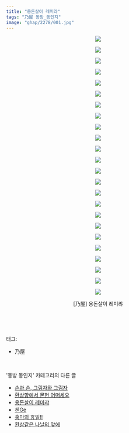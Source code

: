 ```yaml
---
title: "용돈살이 레미랴"
tags: "乃屋 동방_동인지"
image: "ghap/2278/001.jpg"
---
```

<div class="article">
<p style="text-align: center; clear: none; float: none;"><img src="{{ site.nasurl }}/ghap/2278/001.jpg"/></p>
<p style="text-align: center; clear: none; float: none;"><img src="{{ site.nasurl }}/ghap/2278/002.jpg"/></p>
<p style="text-align: center; clear: none; float: none;"><img src="{{ site.nasurl }}/ghap/2278/003.jpg"/></p>
<p style="text-align: center; clear: none; float: none;"><img src="{{ site.nasurl }}/ghap/2278/004.jpg"/></p>
<p style="text-align: center; clear: none; float: none;"><img src="{{ site.nasurl }}/ghap/2278/005.jpg"/></p>
<p style="text-align: center; clear: none; float: none;"><img src="{{ site.nasurl }}/ghap/2278/006.jpg"/></p>
<p style="text-align: center; clear: none; float: none;"><img src="{{ site.nasurl }}/ghap/2278/007.jpg"/></p>
<p style="text-align: center; clear: none; float: none;"><img src="{{ site.nasurl }}/ghap/2278/008.jpg"/></p>
<p style="text-align: center; clear: none; float: none;"><img src="{{ site.nasurl }}/ghap/2278/009.jpg"/></p>
<p style="text-align: center; clear: none; float: none;"><img src="{{ site.nasurl }}/ghap/2278/010.jpg"/></p>
<p style="text-align: center; clear: none; float: none;"><img src="{{ site.nasurl }}/ghap/2278/011.jpg"/></p>
<p style="text-align: center; clear: none; float: none;"><img src="{{ site.nasurl }}/ghap/2278/012.jpg"/></p>
<p style="text-align: center; clear: none; float: none;"><img src="{{ site.nasurl }}/ghap/2278/013.jpg"/></p>
<p style="text-align: center; clear: none; float: none;"><img src="{{ site.nasurl }}/ghap/2278/014.jpg"/></p>
<p style="text-align: center; clear: none; float: none;"><img src="{{ site.nasurl }}/ghap/2278/015.jpg"/></p>
<p style="text-align: center; clear: none; float: none;"><img src="{{ site.nasurl }}/ghap/2278/016.jpg"/></p>
<p style="text-align: center; clear: none; float: none;"><img src="{{ site.nasurl }}/ghap/2278/017.jpg"/></p>
<p style="text-align: center; clear: none; float: none;"><img src="{{ site.nasurl }}/ghap/2278/018.jpg"/></p>
<p style="text-align: center; clear: none; float: none;"><img src="{{ site.nasurl }}/ghap/2278/019.jpg"/></p>
<p style="text-align: center; clear: none; float: none;"><img src="{{ site.nasurl }}/ghap/2278/020.jpg"/></p>
<p style="text-align: center; clear: none; float: none;"><img src="{{ site.nasurl }}/ghap/2278/021.jpg"/></p>
<p style="text-align: center; clear: none; float: none;"><img src="{{ site.nasurl }}/ghap/2278/022.jpg"/></p>
<p style="text-align: center; clear: none; float: none;"><img src="{{ site.nasurl }}/ghap/2278/023.jpg"/></p>
<p style="text-align: center; clear: none; float: none;"><img src="{{ site.nasurl }}/ghap/2278/024.jpg"/></p>
<p style="text-align: center; clear: none; float: none;">[乃屋] 용돈살이 레미랴</p>
<p><br/></p>
</div><br/>
<div class="tagTrail">
<p>태그: </p>
<ul>
<li>乃屋</li>
</ul>
</div><br/>
<div class="another">
<p>'동방 동인지' 카테고리의 다른 글</p>
<ul>
<li><a href="/2016-09-22-ghap_2282">손과 손, 그림자와 그림자</a></li>
<li><a href="/2016-09-22-ghap_2279">환상향에서 몬헌 어떠세요</a></li>
<li><a href="/2016-09-22-ghap_2278">용돈살이 레미랴</a></li>
<li><a href="/2016-09-22-ghap_2277">첸Ge</a></li>
<li><a href="/2016-09-22-ghap_2276">홍마의 휴일!!</a></li>
<li><a href="/2016-09-22-ghap_2274">환상같은 나날의 앞에</a></li>
</ul>
</div><br/>
<div class="cb_module cb_fluid">
<div class="cb_wrt cb_profile">
</div><!-- commentList close -->
</div><br/>
